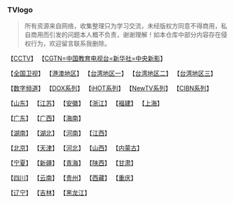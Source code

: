 ### TVlogo
> 所有资源来自网络，收集整理只为学习交流，未经版权方同意不得商用，私自商用而引发的问题本人概不负责，谢谢理解！如本仓库中部分内容存在侵权行为，欢迎留言联系我删除。
> 
【[CCTV](./md/CCTV.md)】  【[CGTN=中国教育电视台=新华社=中央新影](./md/CET.md)】

【[全国卫视](./md/CN.md)】  【[港澳地区](./md/CNHK.md)】  【[台湾地区一](./md/CNTW01.md)】  【[台湾地区二](./md/CNTW02.md)】  【[台湾地区三](./md/CNTW03.md)】

【[数字频道](./md/DIG.md)】  【[DOX系列](./md/DOX.md)】  【[iHOT系列](./md/IHOT.md)】  【[NewTV系列](./md/NEW.md)】  【[CIBN系列](./md/CIBN.md)】

【[山东](./md/SD.md)】  【[江苏](./md/JS.md)】  【[安徽](./md/AH.md)】  【[浙江](./md/ZJ.md)】  【[福建](./md/FJ.md)】  【[上海](./md/SH.md)】

【[广东](./md/GD.md)】  【[广西](./md/GX.md)】  【[海南](./md/HIN.md)】

【[湖南](./md/HUN.md)】  【[湖北](./md/HUB.md)】  【[河南](./md/HEN.md)】  【[江西](./md/JX.md)】

【[北京](./md/BJ.md)】  【[天津](./md/TJ.md)】  【[河北](./md/HEB.md)】  【[山西](./md/SX.md)】  【[内蒙古](./md/NM.md)】

【[宁夏](./md/NX.md)】  【[新疆](./md/XJ.md)】  【[青海](./md/QH.md)】  【[陕西](./md/SAX.md)】  【[甘肃](./md/GS.md)】

【[四川](./md/SC.md)】  【[云南](./md/YN.md)】  【[贵州](./md/GZ.md)】  【[西藏](./md/XZ.md)】  【[重庆](./md/XQ.md)】

【[辽宁](./md/LN.md)】  【[吉林](./md/JL.md)】  【[黑龙江](./md/HLJ.md)】
